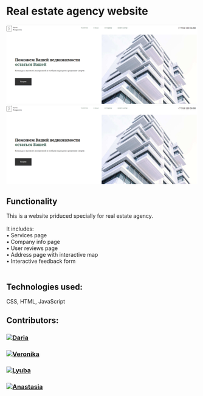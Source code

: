 # Real estate agency website


<img src="assets/img/readme/readme1.png" alt="Main page">
<img src="assets/img/readme/readme1.png" alt="Services page">


## Functionality
This is a website priduced specially for real estate agency.<br><br>
It includes:<br>
 &bull; Services page <br>
 &bull; Company info page <br>
 &bull; User reviews page <br>
 &bull; Address page with interactive map <br>
 &bull; Interactive feedback form<br><br>



## Technologies used:
CSS, HTML, JavaScript

## Contributors:
<h3>
  <a href="https://github.com/Daria29051">
    <img alt="Daria" src="https://img.shields.io/badge/-Daria-black?style=for-the-badge&logo=github&logoColor=white" />
  </a>
</h3>
<h3>
  <a href="https://github.com/vnksobol">
    <img alt="Veronika" src="https://img.shields.io/badge/-Veronika-black?style=for-the-badge&logo=github&logoColor=white" />
  </a>
</h3>
<h3>
  <a href="https://github.com/LyubaBal">
    <img alt="Lyuba" src="https://img.shields.io/badge/-Lyuba-black?style=for-the-badge&logo=github&logoColor=white" />
  </a>
</h3>
<h3>
  <a href="https://github.com/AnaKikabidze">
    <img alt="Anastasia" src="https://img.shields.io/badge/-Anastasia-black?style=for-the-badge&logo=github&logoColor=white" />
  </a>
</h3>

